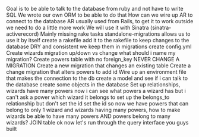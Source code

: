 Goal is to be able to talk to the database from ruby and not have to write SQL
We wrote our own ORM to be able to do that
How can we wire up AR to connect to the database
AR usually used from Rails, to get it to work outside we need to do a little more work
We will use it with Sinatra (sinatra-activerecord)
Mainly missing rake tasks
standalone-migrations allows us to use it by itself
create a rakefile
add it to the rakefile
to keep changes to the database DRY and consistent we keep them in migrations
create config.yml
Create wizards migration
up/down vs change
what should i name my migration?
Create powers table with no foreign_key
NEVER CHANGE A MIGRATION
Create a new migration that changes an existing table
Create a change migration that alters powers to add id
Wire up an environment file that makes the connection to the db
create a model and see if i can talk to the database
create some objects in the database
Set up relationships, wizards have many powers
now i can see what powers a wizard has
but i can't ask a power which wizard it belongs to
set up the belongs_to relationship but don't set the id
set the id
so now we have powers that can belong to only 1 wizard and wizards having many powers, how to make wizards be able to have many powers AND powers belong to many wizards?
JOIN table
ok now let's run through the query interface you guys built
